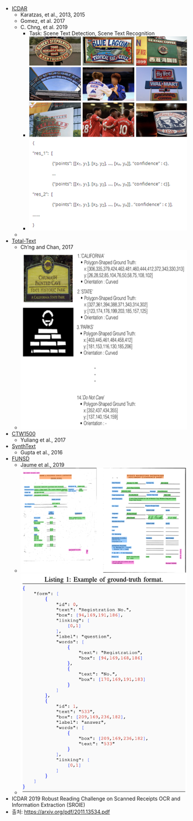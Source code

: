 - [ICDAR](https://rrc.cvc.uab.es/?ch=14)
	- Karatzas, et al., 2013, 2015
	- Gomez, et al. 2017
	- C. Chng, et al. 2019
		- Task: Scene Text Detection, Scene Text Recognition
		- ![image.png](../assets/image_1669688249022_0.png)
		- ![image.png](../assets/image_1669688360996_0.png)
	-
- [Total-Text](https://github.com/cs-chan/Total-Text-Dataset)
	- Ch’ng and Chan, 2017
	- ![image.png](../assets/image_1669695396157_0.png)
- [CTW1500](https://github.com/Yuliang-Liu/Curve-Text-Detector)
	- Yuliang et al., 2017
- [SynthText](https://www.robots.ox.ac.uk/~vgg/data/scenetext/)
	- Gupta et al., 2016
- [FUNSD](https://guillaumejaume.github.io/FUNSD/)
	- Jaume et al., 2019
	- ![image.png](../assets/image_1669626078006_0.png)
	- ![image.png](../assets/image_1669626041613_0.png)
- ICDAR 2019 Robust Reading Challenge on Scanned Receipts OCR and Information Extraction (SROIE)
- 출처: https://arxiv.org/pdf/2011.13534.pdf